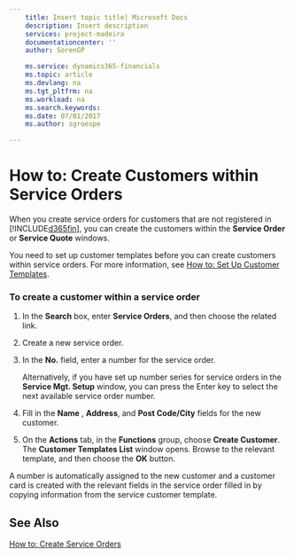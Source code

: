 ```yaml
---
    title: Insert topic title| Microsoft Docs
    description: Insert description
    services: project-madeira
    documentationcenter: ''
    author: SorenGP

    ms.service: dynamics365-financials
    ms.topic: article
    ms.devlang: na
    ms.tgt_pltfrm: na
    ms.workload: na
    ms.search.keywords:
    ms.date: 07/01/2017
    ms.author: sgroespe

---
```

# How to: Create Customers within Service Orders
When you create service orders for customers that are not registered in [!INCLUDE[d365fin](../../includes/d365fin_md.md)], you can create the customers within the **Service Order** or **Service Quote** windows.  
  
 You need to set up customer templates before you can create customers within service orders. For more information, see [How to: Set Up Customer Templates](../how-to-set-up-customer-templates.md).  
  
### To create a customer within a service order  
  
1.  In the **Search** box, enter **Service Orders**, and then choose the related link.  
  
2.  Create a new service order.  
  
3.  In the **No.** field, enter a number for the service order.  
  
     Alternatively, if you have set up number series for service orders in the **Service Mgt. Setup** window, you can press the Enter key to select the next available service order number.  
  
4.  Fill in the **Name** , **Address**, and **Post Code\/City** fields for the new customer.  
  
5.  On the **Actions** tab, in the **Functions** group, choose **Create Customer**. The **Customer Templates List** window opens. Browse to the relevant template, and then choose the **OK** button.  
  
 A number is automatically assigned to the new customer and a customer card is created with the relevant fields in the service order filled in by copying information from the service customer template.  
  
## See Also  
 [How to: Create Service Orders](../how-to-create-service-orders.md)